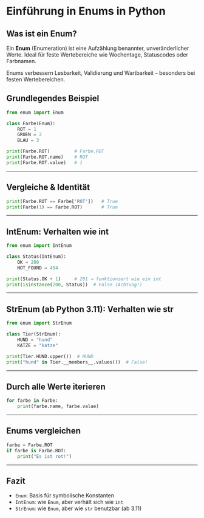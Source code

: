 # Einführung in Enums in Python

## Was ist ein Enum?

Ein **Enum** (Enumeration) ist eine Aufzählung benannter, unveränderlicher Werte. Ideal für feste Wertebereiche wie Wochentage, Statuscodes oder Farbnamen.

Enums verbessern Lesbarkeit, Validierung und Wartbarkeit – besonders bei festen Wertebereichen.

## Grundlegendes Beispiel

```python
from enum import Enum

class Farbe(Enum):
    ROT = 1
    GRUEN = 2
    BLAU = 3

print(Farbe.ROT)         # Farbe.ROT
print(Farbe.ROT.name)    # ROT
print(Farbe.ROT.value)   # 1
```

---

## Vergleiche & Identität

```python
print(Farbe.ROT == Farbe['ROT'])   # True
print(Farbe(1) == Farbe.ROT)       # True
```

---

## IntEnum: Verhalten wie int

```python
from enum import IntEnum

class Status(IntEnum):
    OK = 200
    NOT_FOUND = 404

print(Status.OK + 1)     # 201 → funktioniert wie ein int
print(isinstance(200, Status))  # False (Achtung!)
```

---

## StrEnum (ab Python 3.11): Verhalten wie str

```python
from enum import StrEnum

class Tier(StrEnum):
    HUND = "hund"
    KATZE = "katze"

print(Tier.HUND.upper())  # HUND
print("hund" in Tier.__members__.values())  # False!
```

---

## Durch alle Werte iterieren

```python
for farbe in Farbe:
    print(farbe.name, farbe.value)
```

---

## Enums vergleichen

```python
farbe = Farbe.ROT
if farbe is Farbe.ROT:
    print("Es ist rot!")
```

---

## Fazit

- `Enum`: Basis für symbolische Konstanten
- `IntEnum`: wie `Enum`, aber verhält sich wie `int`
- `StrEnum`: wie `Enum`, aber wie `str` benutzbar (ab 3.11)


